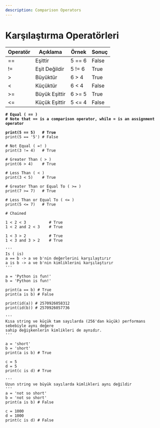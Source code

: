 ```yaml
---
description: Comparison Operators
---
```


# Karşılaştırma Operatörleri

| Operatör | Açıklama      | Örnek  | Sonuç |
| -------- | ------------- | ------ | ----- |
| ==       | Eşittir       | 5 == 6 | False |
| !=       | Eşit Değildir | 5 != 6 | True  |
| >        | Büyüktür      | 6 > 4  | True  |
| <        | Küçüktür      | 6 < 4  | False |
| >=       | Büyük Eşittir | 6 >= 5 | True  |
| <=       | Küçük Eşittir | 5 <= 4 | False |

<pre><code><strong># Equal ( == )
</strong><strong># Note that == is a comparison operator, while = is an assignment operator
</strong><strong>
</strong><strong>print(5 == 5)   # True
</strong>print(5 == '5') # False

# Not Equal ( =! )
print(3 != 4)   # True

# Greater Than ( > )
print(6 > 4)    # True

# Less Than ( &#x3C; )
print(3 &#x3C; 5)    # True

# Greater Than or Equal To ( >= )
print(7 >= 7)   # True

# Less Than or Equal To ( &#x3C;= )
print(5 &#x3C;= 7)   # True
</code></pre>

```
# Chained

1 < 2 < 3          # True
1 < 2 and 2 < 3    # True

1 < 3 > 2          # True
1 < 3 and 3 > 2    # True
```

```
'''
Is ( is)
a == b -> a ve b'nin değerlerini karşılaştırır
a is b -> a ve b'nin kimliklerini karşılaştırır
'''

a = 'Python is fun!'
b = 'Python is fun!'

print(a == b) # True
print(a is b) # False

print(id(a)) # 2570926058312
print(id(b)) # 2570926057736

'''
Kısa string ve küçük tam sayılarda (256'dan küçük) performans sebebiyle aynı değere 
sahip değişkenlerin kimlikleri de aynıdır.
'''

a = 'short'
b = 'short'
print(a is b) # True

c = 5
d = 5
print(c is d) # True

'''
Uzun string ve büyük sayılarda kimlikleri aynı değildir
'''
a = 'not so short'
b = 'not so short'
print(a is b) # False

c = 1000
d = 1000
print(c is d) # False
```
